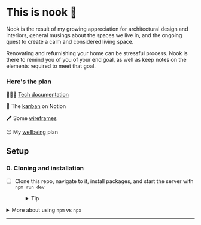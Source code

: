 # This is nook :house_with_garden:

Nook is the result of my growing appreciation for architectural design and interiors, general musings about the spaces we live in, and the ongoing quest to create a calm and considered living space.

Renovating and refurnishing your home can be stressful process. Nook is there to remind you of you of your end goal, as well as keep notes on the elements required to meet that goal.

### Here's the plan

👩🏻‍💻 [Tech documentation](./documentation/Tech.md)

:memo: The [kanban](https://polydactyl-cabinet-004.notion.site/Kanban-fb51965042f54820adab152606843714) on Notion

:crayon: Some [wireframes](https://www.figma.com/file/zAOciAoSCOpoWAnY4xiOWE/nook?node-id=0%3A1&t=wjFwuYGHtxri8kPb-1)

:relieved: My [wellbeing](./documentation/Wellbeing.md) plan

## Setup

### 0. Cloning and installation
- [ ] Clone this repo, navigate to it, install packages, and start the server with `npm run dev`
  <details style="padding-left: 2em">
    <summary>Tip</summary>

    You may also want to start a new branch
    ```
    cd my-fullstack-collection-scss
    npm i
    git checkout -b <branchname>
    npm run dev
    ```
  </details>

<details>
  <summary>More about using <code>npm</code> vs <code>npx</code></summary>

  - When running knex, run `npm run knex <command>`, e.g. `npm run knex migrate:latest` rather than using `npx`
  - When running webpack, run `npm run webpack <extra commands>`, e.g. `npm run webpack`, rather than using `npx`
</details>

---

